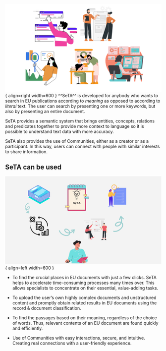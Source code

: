 ![Image title](../img/who_use_it.png){ align=right width=600 }
^^SeTA^^ is developed for anybody who wants to search in EU publications according to *meaning* as opposed to according to *literal* text. The user can search by presenting one or more keywords, but also by presenting an entire document.

SeTA provides a semantic system that brings entities, concepts, relations and predicates together to provide more context to language so it is possible to understand text data with more accuracy.

SeTA also provides the use of Communities, either as a creator or as a participant. In this way, users can connect with people with similar interests to share information.



## SeTA can be used



![Image title](../img/why-use-it.png){ align=left width=600 }

- To find the crucial places in EU documents with just a few clicks. SeTA helps to accelerate time-consuming processes many times over. This allows specialists to concentrate on their essential, value-adding tasks.

- To upload the user’s own highly complex documents and unstructured content and promptly obtain related results in EU documents using the record & document classification. 

- To find the passages based on their meaning, regardless of the choice of words. Thus, relevant contents of an EU document are found quickly and efficiently.   

-  Use of Communities with easy interactions, secure, and intuitive.  Creating real connections with a user-friendly experience.   
